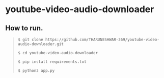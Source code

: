# youtube-video-audio-downloader

## How to run.
> ```$ git clone https://github.com/THARUNESHWAR-369/youtube-video-audio-downloader.git```
> 
> ```$ cd youtube-video-audio-downloader```
> 
> ```$ pip install requirements.txt```
> 
> ```$ python3 app.py```

